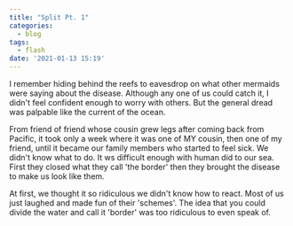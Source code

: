 ```yaml
---
title: "Split Pt. 1"
categories:
  - blog
tags:
  - flash
date: '2021-01-13 15:19'
---
```


 I remember hiding behind the reefs to eavesdrop on what other mermaids were saying about the disease. Although any one of us could catch it, I didn't feel confident enough to worry with others. But the general dread was palpable like the current of the ocean.

From friend of friend whose cousin grew legs after coming back from Pacific, it took only a week where it was one of MY cousin, then one of my friend, until it became our family members who started to feel sick. We didn't know what to do. It ws difficult enough with human did to our sea. First they closed what they call 'the border' then they brought the disease to make us look like them.

At first, we thought it so ridiculous we didn't know how to react. Most of us just laughed and made fun of their 'schemes'. The idea that you could divide the water and call it 'border' was too ridiculous to even speak of.
